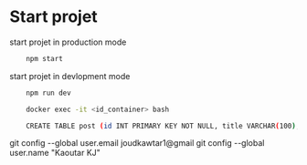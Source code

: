 # Start projet

start projet in production mode

```bash
    npm start 
``````

start projet in devlopment mode

```bash
    npm run dev 
``````

```bash
    docker exec -it <id_container> bash
``````

```bash
    CREATE TABLE post (id INT PRIMARY KEY NOT NULL, title VARCHAR(100), content VARCHAR(100));
``````
git config --global user.email joudkawtar1@gmail
git config --global user.name "Kaoutar KJ"

